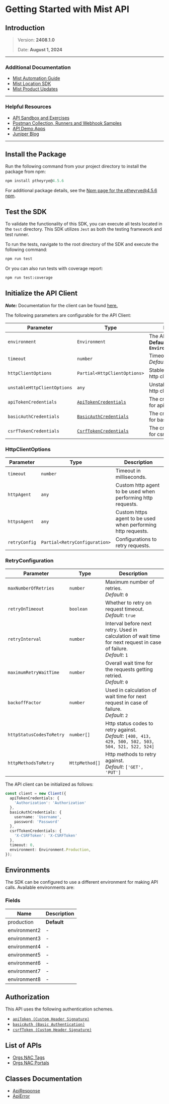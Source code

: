 
# Getting Started with Mist API

## Introduction

> Version: **2408.1.0**
> 
> Date: **August 1, 2024**

---


### Additional Documentation

* [Mist Automation Guide](https://www.juniper.net/documentation/us/en/software/mist/automation-integration/index.html)
* [Mist Location SDK](https://www.juniper.net/documentation/us/en/software/mist/location_services/topics/concept/mist-how-get-mist-sdk.html)
* [Mist Product Updates](https://www.mist.com/documentation/category/product-updates/)

---


### Helpful Resources

* [API Sandbox and Exercises](https://api-class.mist.com/)
* [Postman Collection, Runners and Webhook Samples](https://www.postman.com/juniper-mist/workspace/mist-systems-s-public-workspace)
* [API Demo Apps](https://apps.mist-lab.fr/)
* [Juniper Blog](https://blogs.juniper.net/)

---


## Install the Package

Run the following command from your project directory to install the package from npm:

```ts
npm install ptheyrye@4.5.6
```

For additional package details, see the [Npm page for the ptheyrye@4.5.6 npm](https://www.npmjs.com/package/ptheyrye/v/4.5.6).

## Test the SDK

To validate the functionality of this SDK, you can execute all tests located in the `test` directory. This SDK utilizes `Jest` as both the testing framework and test runner.

To run the tests, navigate to the root directory of the SDK and execute the following command:

```bash
npm run test
```

Or you can also run tests with coverage report:

```bash
npm run test:coverage
```

## Initialize the API Client

**_Note:_** Documentation for the client can be found [here.](https://www.github.com/ZahraN444/kjdskfjkdsf/tree/4.5.6/doc/client.md)

The following parameters are configurable for the API Client:

| Parameter | Type | Description |
|  --- | --- | --- |
| `environment` | `Environment` | The API environment. <br> **Default: `Environment.Production`** |
| `timeout` | `number` | Timeout for API calls.<br>*Default*: `0` |
| `httpClientOptions` | `Partial<HttpClientOptions>` | Stable configurable http client options. |
| `unstableHttpClientOptions` | `any` | Unstable configurable http client options. |
| `apiTokenCredentials` | [`ApiTokenCredentials`](https://www.github.com/ZahraN444/kjdskfjkdsf/tree/4.5.6/doc/auth/custom-header-signature.md) | The credential object for apiToken |
| `basicAuthCredentials` | [`BasicAuthCredentials`](https://www.github.com/ZahraN444/kjdskfjkdsf/tree/4.5.6/doc/auth/basic-authentication.md) | The credential object for basicAuth |
| `csrfTokenCredentials` | [`CsrfTokenCredentials`](https://www.github.com/ZahraN444/kjdskfjkdsf/tree/4.5.6/doc/auth/custom-header-signature-1.md) | The credential object for csrfToken |

### HttpClientOptions

| Parameter | Type | Description |
|  --- | --- | --- |
| `timeout` | `number` | Timeout in milliseconds. |
| `httpAgent` | `any` | Custom http agent to be used when performing http requests. |
| `httpsAgent` | `any` | Custom https agent to be used when performing http requests. |
| `retryConfig` | `Partial<RetryConfiguration>` | Configurations to retry requests. |

### RetryConfiguration

| Parameter | Type | Description |
|  --- | --- | --- |
| `maxNumberOfRetries` | `number` | Maximum number of retries. <br> *Default*: `0` |
| `retryOnTimeout` | `boolean` | Whether to retry on request timeout. <br> *Default*: `true` |
| `retryInterval` | `number` | Interval before next retry. Used in calculation of wait time for next request in case of failure. <br> *Default*: `1` |
| `maximumRetryWaitTime` | `number` | Overall wait time for the requests getting retried. <br> *Default*: `0` |
| `backoffFactor` | `number` | Used in calculation of wait time for next request in case of failure. <br> *Default*: `2` |
| `httpStatusCodesToRetry` | `number[]` | Http status codes to retry against. <br> *Default*: `[408, 413, 429, 500, 502, 503, 504, 521, 522, 524]` |
| `httpMethodsToRetry` | `HttpMethod[]` | Http methods to retry against. <br> *Default*: `['GET', 'PUT']` |

The API client can be initialized as follows:

```ts
const client = new Client({
  apiTokenCredentials: {
    'Authorization': 'Authorization'
  },
  basicAuthCredentials: {
    username: 'Username',
    password: 'Password'
  },
  csrfTokenCredentials: {
    'X-CSRFToken': 'X-CSRFToken'
  },
  timeout: 0,
  environment: Environment.Production,
});
```

## Environments

The SDK can be configured to use a different environment for making API calls. Available environments are:

### Fields

| Name | Description |
|  --- | --- |
| production | **Default** |
| environment2 | - |
| environment3 | - |
| environment4 | - |
| environment5 | - |
| environment6 | - |
| environment7 | - |
| environment8 | - |

## Authorization

This API uses the following authentication schemes.

* [`apiToken (Custom Header Signature)`](https://www.github.com/ZahraN444/kjdskfjkdsf/tree/4.5.6/doc/auth/custom-header-signature.md)
* [`basicAuth (Basic Authentication)`](https://www.github.com/ZahraN444/kjdskfjkdsf/tree/4.5.6/doc/auth/basic-authentication.md)
* [`csrfToken (Custom Header Signature)`](https://www.github.com/ZahraN444/kjdskfjkdsf/tree/4.5.6/doc/auth/custom-header-signature-1.md)

## List of APIs

* [Orgs NAC Tags](https://www.github.com/ZahraN444/kjdskfjkdsf/tree/4.5.6/doc/controllers/orgs-nac-tags.md)
* [Orgs NAC Portals](https://www.github.com/ZahraN444/kjdskfjkdsf/tree/4.5.6/doc/controllers/orgs-nac-portals.md)

## Classes Documentation

* [ApiResponse](https://www.github.com/ZahraN444/kjdskfjkdsf/tree/4.5.6/doc/api-response.md)
* [ApiError](https://www.github.com/ZahraN444/kjdskfjkdsf/tree/4.5.6/doc/api-error.md)

